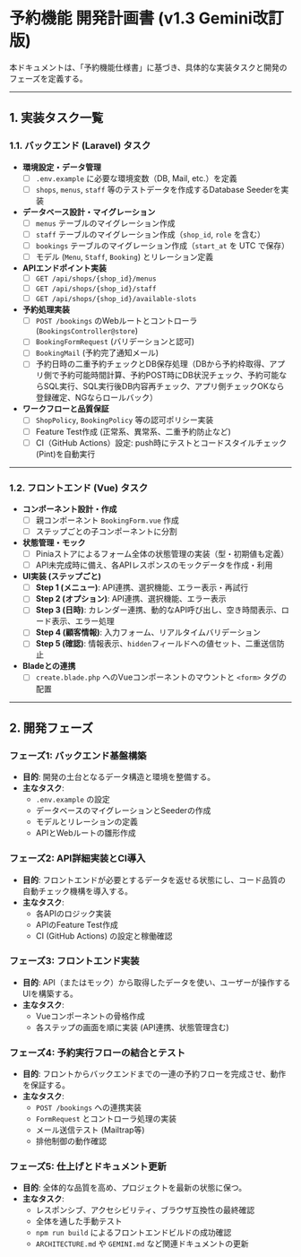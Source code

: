 # 予約機能 開発計画書 (v1.3 Gemini改訂版)

本ドキュメントは、「予約機能仕様書」に基づき、具体的な実装タスクと開発のフェーズを定義する。

---

## 1. 実装タスク一覧

### 1.1. バックエンド (Laravel) タスク

- **環境設定・データ管理**
  - [ ] `.env.example` に必要な環境変数（DB, Mail, etc.）を定義
  - [ ] `shops`, `menus`, `staff` 等のテストデータを作成するDatabase Seederを実装

- **データベース設計・マイグレーション**
  - [ ] `menus` テーブルのマイグレーション作成
  - [ ] `staff` テーブルのマイグレーション作成（`shop_id`, `role` を含む）
  - [ ] `bookings` テーブルのマイグレーション作成（`start_at` を UTC で保存）
  - [ ] モデル (`Menu`, `Staff`, `Booking`) とリレーション定義

- **APIエンドポイント実装**
  - [ ] `GET /api/shops/{shop_id}/menus`
  - [ ] `GET /api/shops/{shop_id}/staff`
  - [ ] `GET /api/shops/{shop_id}/available-slots`

- **予約処理実装**
  - [ ] `POST /bookings` のWebルートとコントローラ (`BookingsController@store`)
  - [ ] `BookingFormRequest` (バリデーションと認可)
  - [ ] `BookingMail` (予約完了通知メール)
  - [ ] 予約日時の二重予約チェックとDB保存処理（DBから予約枠取得、アプリ側で予約可能時間計算、予約POST時にDB状況チェック、予約可能ならSQL実行、SQL実行後DB内容再チェック、アプリ側チェックOKなら登録確定、NGならロールバック）

- **ワークフローと品質保証**
  - [ ] `ShopPolicy`, `BookingPolicy` 等の認可ポリシー実装
  - [ ] Feature Test作成 (正常系、異常系、二重予約防止など)
  - [ ] CI（GitHub Actions）設定: push時にテストとコードスタイルチェック(Pint)を自動実行

---

### 1.2. フロントエンド (Vue) タスク

- **コンポーネント設計・作成**
  - [ ] 親コンポーネント `BookingForm.vue` 作成
  - [ ] ステップごとの子コンポーネントに分割

- **状態管理・モック**
  - [ ] Piniaストアによるフォーム全体の状態管理の実装（型・初期値も定義）
  - [ ] API未完成時に備え、各APIレスポンスのモックデータを作成・利用

- **UI実装 (ステップごと)**
  - [ ] **Step 1 (メニュー)**: API連携、選択機能、エラー表示・再試行
  - [ ] **Step 2 (オプション)**: API連携、選択機能、エラー表示
  - [ ] **Step 3 (日時)**: カレンダー連携、動的なAPI呼び出し、空き時間表示、ロード表示、エラー処理
  - [ ] **Step 4 (顧客情報)**: 入力フォーム、リアルタイムバリデーション
  - [ ] **Step 5 (確認)**: 情報表示、`hidden`フィールドへの値セット、二重送信防止

- **Bladeとの連携**
  - [ ] `create.blade.php` へのVueコンポーネントのマウントと `<form>` タグの配置

---

## 2. 開発フェーズ

### フェーズ1: バックエンド基盤構築
- **目的**: 開発の土台となるデータ構造と環境を整備する。
- **主なタスク**:
  - `.env.example` の設定
  - データベースのマイグレーションとSeederの作成
  - モデルとリレーションの定義
  - APIとWebルートの雛形作成

### フェーズ2: API詳細実装とCI導入
- **目的**: フロントエンドが必要とするデータを返せる状態にし、コード品質の自動チェック機構を導入する。
- **主なタスク**:
  - 各APIのロジック実装
  - APIのFeature Test作成
  - CI (GitHub Actions) の設定と稼働確認

### フェーズ3: フロントエンド実装
- **目的**: API（またはモック）から取得したデータを使い、ユーザーが操作するUIを構築する。
- **主なタスク**:
  - Vueコンポーネントの骨格作成
  - 各ステップの画面を順に実装 (API連携、状態管理含む)

### フェーズ4: 予約実行フローの結合とテスト
- **目的**: フロントからバックエンドまでの一連の予約フローを完成させ、動作を保証する。
- **主なタスク**:
  - `POST /bookings` への連携実装
  - `FormRequest` とコントローラ処理の実装
  - メール送信テスト (Mailtrap等)
  - 排他制御の動作確認

### フェーズ5: 仕上げとドキュメント更新
- **目的**: 全体的な品質を高め、プロジェクトを最新の状態に保つ。
- **主なタスク**:
  - レスポンシブ、アクセシビリティ、ブラウザ互換性の最終確認
  - 全体を通した手動テスト
  - `npm run build` によるフロントエンドビルドの成功確認
  - `ARCHITECTURE.md` や `GEMINI.md` など関連ドキュメントの更新